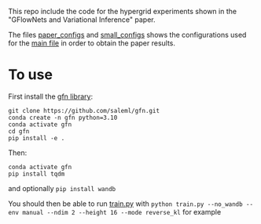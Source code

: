 This repo include the code for the hypergrid experiments shown in the "GFlowNets and Variational Inference" paper.

The files [paper_configs](./slurm_stuff/paper_configs.py) and [small_configs](./slurm_stuff/small_configs.py) shows the configurations used for the [main file](./train.py) in order to obtain the paper results.


# To use

First install the [gfn library](https://github.com/saleml/gfn):
```
git clone https://github.com/saleml/gfn.git
conda create -n gfn python=3.10
conda activate gfn
cd gfn
pip install -e .
```

Then:
```
conda activate gfn
pip install tqdm
```
and optionally `pip install wandb`

You should then be able to run [train.py](./train.py) with `python train.py --no_wandb --env manual --ndim 2 --height 16 --mode reverse_kl` for example
